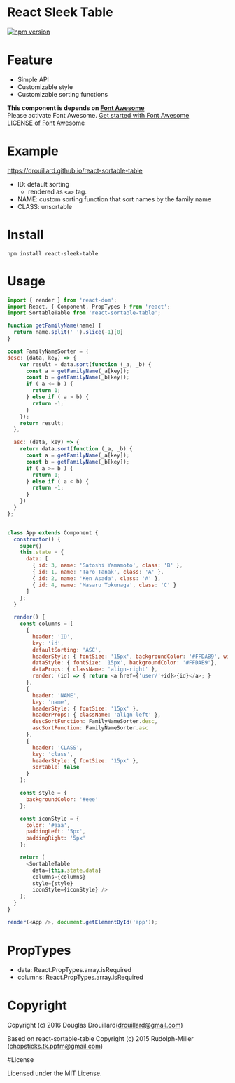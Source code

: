 # React Sleek Table

[![npm version](https://badge.fury.io/js/react-sleek-table.svg)](http://badge.fury.io/js/react-sleek-table)

# Feature

- Simple API
- Customizable style
- Customizable sorting functions

__This component is depends on [Font Awesome](http://fortawesome.github.io/Font-Awesome/)__  
Please activate Font Awesome. [Get started with Font Awesome](http://fortawesome.github.io/Font-Awesome/get-started/)    
[LICENSE of Font Awesome](http://fortawesome.github.io/Font-Awesome/license/)

# Example

https://drouillard.github.io/react-sortable-table
- ID: default sorting
    - rendered as `<a>` tag.
- NAME: custom sorting function that sort names by the family name
- CLASS: unsortable

# Install

```
npm install react-sleek-table
```

# Usage

```js
import { render } from 'react-dom';
import React, { Component, PropTypes } from 'react';
import SortableTable from 'react-sortable-table';

function getFamilyName(name) {
  return name.split(' ').slice(-1)[0]
}

const FamilyNameSorter = {
desc: (data, key) => {
    var result = data.sort(function (_a, _b) {
      const a = getFamilyName(_a[key]);
      const b = getFamilyName(_b[key]);
      if ( a <= b ) {
        return 1;
      } else if ( a > b) {
        return -1;
      }
    });
    return result;
  },

  asc: (data, key) => {
    return data.sort(function (_a, _b) {
      const a = getFamilyName(_a[key]);
      const b = getFamilyName(_b[key]);
      if ( a >= b ) {
        return 1;
      } else if ( a < b) {
        return -1;
      }
    })
  }
};


class App extends Component {
  constructor() {
    super()
    this.state = {
      data: [
        { id: 3, name: 'Satoshi Yamamoto', class: 'B' },
        { id: 1, name: 'Taro Tanak', class: 'A' },
        { id: 2, name: 'Ken Asada', class: 'A' },
        { id: 4, name: 'Masaru Tokunaga', class: 'C' }
      ]
    };
  }

  render() {
    const columns = [
      {
        header: 'ID',
        key: 'id',
        defaultSorting: 'ASC',
        headerStyle: { fontSize: '15px', backgroundColor: '#FFDAB9', width: '100px' },
        dataStyle: { fontSize: '15px', backgroundColor: '#FFDAB9'},
        dataProps: { className: 'align-right' },
        render: (id) => { return <a href={'user/'+id}>{id}</a>; }
      },
      {
        header: 'NAME',
        key: 'name',
        headerStyle: { fontSize: '15px' },
        headerProps: { className: 'align-left' },
        descSortFunction: FamilyNameSorter.desc,
        ascSortFunction: FamilyNameSorter.asc
      },
      {
        header: 'CLASS',
        key: 'class',
        headerStyle: { fontSize: '15px' },
        sortable: false
      }
    ];

    const style = {
      backgroundColor: '#eee'
    };

    const iconStyle = {
      color: '#aaa',
      paddingLeft: '5px',
      paddingRight: '5px'
    };

    return (
      <SortableTable
        data={this.state.data}
        columns={columns}
        style={style}
        iconStyle={iconStyle} />
    );
  }
}

render(<App />, document.getElementById('app'));
```

# PropTypes

- data: React.PropTypes.array.isRequired
- columns: React.PropTypes.array.isRequired

# Copyright
Copyright (c) 2016 Douglas Drouillard(drouillard@gmail.com)

Based on react-sortable-table
Copyright (c) 2015 Rudolph-Miller (chopsticks.tk.ppfm@gmail.com)

#License

Licensed under the MIT License.
